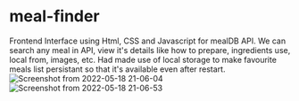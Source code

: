 # meal-finder
Frontend Interface using Html, CSS and Javascript for mealDB API. We can search any meal in API, view it's details like how to prepare, ingredients use, local from, images, etc. Had made use of local storage to make favourite meals list persistant so that it's available even after restart.
![Screenshot from 2022-05-18 21-06-04](https://user-images.githubusercontent.com/88419331/169186096-150fbb6a-9eaf-4f72-b99b-03cbeb4c11d2.png)
![Screenshot from 2022-05-18 21-06-53](https://user-images.githubusercontent.com/88419331/169186103-814532af-5575-4489-a54d-77c275c38ce6.png)

